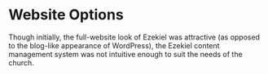 # Website Options

Though initially, the full-website look of Ezekiel was attractive (as opposed to the blog-like appearance of WordPress), the Ezekiel content management system was not intuitive enough to suit the needs of the church. 

